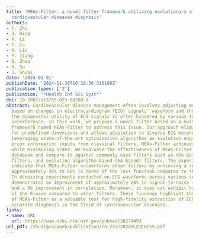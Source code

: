 ```yaml
---
title: 'MEAs-Filter: a novel filter framework utilizing evolutionary algorithms for
  cardiovascular diseases diagnosis'
authors:
- F. Zhu
- J. Ding
- X. Li
- Y. Lu
- X. Liu
- F. Jiang
- Q. Zhao
- H. Su
- J. Shuai
date: '2024-01-01'
publishDate: '2024-11-30T10:28:36.316100Z'
publication_types: ['2']
publication: '*Health Inf Sci Syst*'
doi: 10.1007/s13755-023-00268-1
abstract: Cardiovascular disease management often involves adjusting medication dosage
  based on changes in electrocardiogram (ECG) signals' waveform and rhythm. However,
  the diagnostic utility of ECG signals is often hindered by various types of noise
  interference. In this work, we propose a novel filter based on a multi-engine evolution
  framework named MEAs-Filter to address this issue. Our approach eliminates the need
  for predefined dimensions and allows adaptation to diverse ECG morphologies. By
  leveraging state-of-the-art optimization algorithms as evolution engine and incorporating
  prior information inputs from classical filters, MEAs-Filter achieves superior performance
  while minimizing order. We evaluate the effectiveness of MEAs-Filter on a real ECG
  database and compare it against commonly used filters such as the Butterworth, Chebyshev
  filters, and evolution algorithm-based (EA-based) filters. The experimental results
  indicate that MEAs-Filter outperforms other filters by achieving a reduction of
  approximately 30% to 60% in terms of the loss function compared to the other algorithms.
  In denoising experiments conducted on ECG waveforms across various scenarios, MEAs-Filter
  demonstrates an improvement of approximately 20% in signal-to-noise (SNR) ratio
  and a 9% improvement in correlation. Moreover, it does not exhibit higher losses
  of the R-wave compared to other filters. These findings highlight the potential
  of MEAs-Filter as a valuable tool for high-fidelity extraction of ECG signals, enabling
  accurate diagnosis in the field of cardiovascular diseases.
links:
- name: URL
  url: https://www.ncbi.nlm.nih.gov/pubmed/38274493
url_pdf: /shuaigroupweb/publication/rn-253/2024朱方方HISS.pdf
---
```


